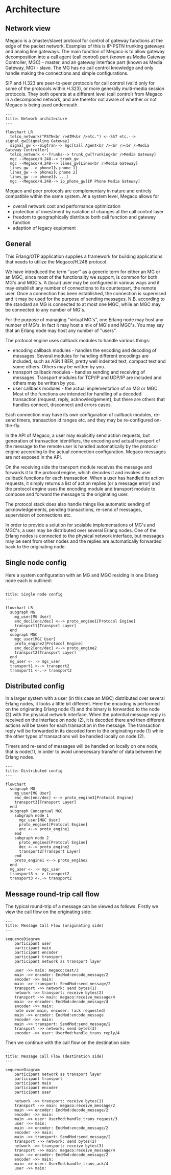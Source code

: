 <!--
%CopyrightBegin%

SPDX-License-Identifier: Apache-2.0

Copyright Ericsson AB 2023-2025. All Rights Reserved.

Licensed under the Apache License, Version 2.0 (the "License");
you may not use this file except in compliance with the License.
You may obtain a copy of the License at

    http://www.apache.org/licenses/LICENSE-2.0

Unless required by applicable law or agreed to in writing, software
distributed under the License is distributed on an "AS IS" BASIS,
WITHOUT WARRANTIES OR CONDITIONS OF ANY KIND, either express or implied.
See the License for the specific language governing permissions and
limitations under the License.

%CopyrightEnd%
-->
# Architecture

## Network view

Megaco is a (master/slave) protocol for control of gateway functions at the edge
of the packet network. Examples of this is IP-PSTN trunking gateways and analog
line gateways. The main function of Megaco is to allow gateway decomposition
into a call agent (call control) part (known as Media Gateway Controller, MGC) -
master, and an gateway interface part (known as Media Gateway, MG) - slave. The
MG has no call control knowledge and only handle making the connections and
simple configurations.

SIP and H.323 are peer-to-peer protocols for call control (valid only for some
of the protocols within H.323), or more generally multi-media session protocols.
They both operate at a different level (call control) from Megaco in a
decomposed network, and are therefor not aware of whether or not Megaco is being
used underneath.

```mermaid
---
title: Network architecture
---

flowchart LR
  telco_network("PSTN<br />ATM<br />etc.") <--SS7 etc.--> signal_gw[Signaling Gateway]
  signal_gw <--Sigtran--> mgc[Call Agent<br /><br /><br />Media Gateway Controller]
  telco_network <--Trunks--> trunk_gw[Trunking<br />Media Gateway]
  mgc --Megaco/H.248--> trunk_gw
  mgc --Megaco/H.248--> lines_gw[Lines<br />Media Gateway]
  lines_gw --> phone1[📞 phone 1]
  lines_gw --> phone2[📞 phone 2]
  lines_gw --> phone3[📞 ...]
  mgc --Megaco/H.248--> ip_phone_gw[IP Phone Media Gateway]
```

Megaco and peer protocols are complementary in nature and entirely compatible
within the same system. At a system level, Megaco allows for

- overall network cost and performance optimization
- protection of investment by isolation of changes at the call control layer
- freedom to geographically distribute both call function and gateway function
- adaption of legacy equipment

## General

This Erlang/OTP application supplies a framework for building applications that
needs to utilize the Megaco/H.248 protocol.

We have introduced the term "user" as a generic term for either an MG or an MGC,
since most of the functionality we support, is common for both MG's and MGC's. A
(local) user may be configured in various ways and it may establish any number
of connections to its counterpart, the remote user. Once a connection has been
established, the connection is supervised and it may be used for the purpose of
sending messages. N.B. according to the standard an MG is connected to at most
one MGC, while an MGC may be connected to any number of MG's.

For the purpose of managing "virtual MG's", one Erlang node may host any number
of MG's. In fact it may host a mix of MG's and MGC's. You may say that an Erlang
node may host any number of "users".

The protocol engine uses callback modules to handle various things:

- encoding callback modules - handles the encoding and decoding of messages.
  Several modules for handling different encodings are included, such as ASN.1
  BER, pretty well indented text, compact text and some others. Others may be
  written by you.
- transport callback modules - handles sending and receiving of messages.
  Transport modules for TCP/IP and UDP/IP are included and others may be written
  by you.
- user callback modules - the actual implementation of an MG or MGC. Most of the
  functions are intended for handling of a decoded transaction (request, reply,
  acknowledgement), but there are others that handles connect, disconnect and
  errors cases.

Each connection may have its own configuration of callback modules, re-send
timers, transaction id ranges etc. and they may be re-configured on-the-fly.

In the API of Megaco, a user may explicitly send action requests, but generation
of transaction identifiers, the encoding and actual transport of the message to
the remote user is handled automatically by the protocol engine according to the
actual connection configuration. Megaco messages are not exposed in the API.

On the receiving side the transport module receives the message and forwards it
to the protocol engine, which decodes it and invokes user callback functions for
each transaction. When a user has handled its action requests, it simply returns
a list of action replies (or a message error) and the protocol engine uses the
encoding module and transport module to compose and forward the message to the
originating user.

The protocol stack does also handle things like automatic sending of
acknowledgements, pending transactions, re-send of messages, supervision of
connections etc.

In order to provide a solution for scalable implementations of MG's and MGC's, a
user may be distributed over several Erlang nodes. One of the Erlang nodes is
connected to the physical network interface, but messages may be sent from other
nodes and the replies are automatically forwarded back to the originating node.

## Single node config

Here a system configuration with an MG and MGC residing in one Erlang node each
is outlined:

```mermaid
---
title: Single node config
---

flowchart LR
  subgraph MG
    mg_user[MG User]
    enc_dec1[enc/dec] <--> proto_engine1[Protocol Engine]
    transport1[Transport Layer]
  end
  subgraph MGC
    mgc_user[MGC User]
    proto_engine2[Protocol Engine]
    enc_dec2[enc/dec] <--> proto_engine2
    transport2[Transport Layer]
  end
  mg_user <-.-> mgc_user
  transport1 <--> transport2
  transport1 <-.-> transport2
```

## Distributed config

In a larger system with a user (in this case an MGC) distributed over several
Erlang nodes, it looks a little bit different. Here the encoding is performed on
the originating Erlang node (1) and the binary is forwarded to the node (2) with
the physical network interface. When the potential message reply is received on
the interface on node (2), it is decoded there and then different actions will
be taken for each transaction in the message. The transaction reply will be
forwarded in its decoded form to the originating node (1) while the other types
of transactions will be handled locally on node (2).

Timers and re-send of messages will be handled on locally on one node, that is
node(1), in order to avoid unnecessary transfer of data between the Erlang
nodes.

```mermaid
---
title: Distributed config
---

flowchart
  subgraph MG
    mg_user[MG User]
    enc_dec[enc/dec] <--> proto_engine3[Protocol Engine]
    transport3[Transport Layer]
  end
  subgraph Conceptual MGC
    subgraph node 1
      mgc_user[MGC User]
      proto_engine1[Protocol Engine]
      enc <--> proto_engine1
    end
    subgraph node 2
      proto_engine2[Protocol Engine]
      dec <--> proto_engine2
      transport2[Transport Layer]
    end
    proto_engine1 <--> proto_engine2
  end
  mg_user <-.-> mgc_user
  transport3 <--> transport2
  transport3 <-.-> transport2
```

## Message round-trip call flow

The typical round-trip of a message can be viewed as follows. Firstly we view
the call flow on the originating side:

```mermaid
---
title: Message Call Flow (originating side)
---

sequenceDiagram
    participant user
    participant main
    participant encoder
    participant transport
    participant network as transport layer

    user ->> main: megaco:cast/3
    main ->> encoder: EncMod:encode_message/2
    encoder ->> main: 
    main ->> transport: SendMod:send_message/2
    transport ->> network: send bytes(1)
    network ->> transport: receive bytes(2)
    transport ->> main: megaco:receive_message/4
    main ->> encoder: EncMod:decode_message/4
    encoder ->> main: 
    note over main, encoder: (ack requested)
    main ->> encoder: EncMod:encode_message
    encoder ->> main: 
    main ->> transport: SendMod:send_message/2
    transport ->> network: send bytes(3)
    encoder ->> user: UserMod:handle_trans_reply/4
```

Then we continue with the call flow on the destination side:

```mermaid
---
title: Message Call Flow (destination side)
---

sequenceDiagram
    participant network as transport layer
    participant transport
    participant main
    participant encoder
    participant user

    network ->> transport: receive bytes(1)
    transport ->> main: megaco:receive_message/2
    main ->> encoder: EncMod:decode_message/2
    encoder ->> main: 
    main ->> user: UserMod:handle_trans_request/3
    user ->> main: 
    main ->> encoder: EncMod:encode_message/2
    encoder ->> main: 
    main ->> transport: SendMod:send_message/2
    transport ->> network: send bytes(2)
    network ->> transport: receive bytes(3)
    transport ->> main: megaco:receive_message/4
    main ->> encoder: EncMod:decode_message/2
    encoder ->> main: 
    main ->> user: UserMod:handle_trans_ack/4
    user ->> main: 
```